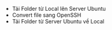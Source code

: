 - Tải Folder từ Local lên Server Ubuntu
- Convert file sang OpenSSH
- Tải Folder từ Server Ubuntu về Local
